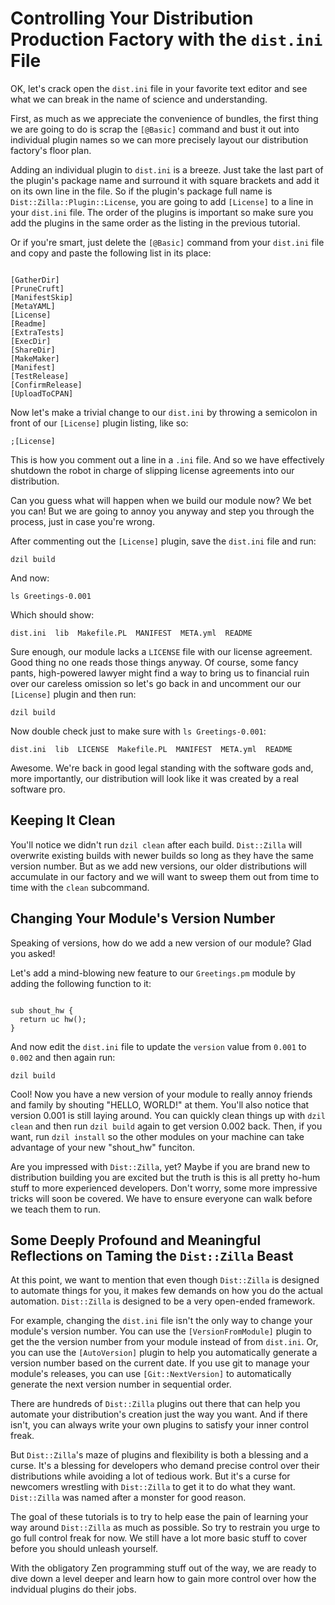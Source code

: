 # Controlling Your Distribution Production Factory with the `dist.ini` File

OK, let's crack open the `dist.ini` file in your favorite text editor and see
what we can break in the name of science and understanding.

First, as much as we appreciate the convenience of bundles, the first thing we
are going to do is scrap the `[@Basic]` command and bust it out into individual
plugin names so we can more precisely layout our distribution factory's floor
plan.

Adding an individual plugin to `dist.ini` is a breeze. Just take the last part
of the plugin's package name and surround it with square brackets and add it on
its own line in the file. So if the plugin's package full name is
`Dist::Zilla::Plugin::License`, you are going to add `[License]` to a line in
your `dist.ini` file. The order of the plugins is important so make sure you add
the plugins in the same order as the listing in the previous tutorial.

Or if you're smart, just delete the `[@Basic]` command from your `dist.ini` file
and copy and paste the following list in its place:

```

[GatherDir]
[PruneCruft]
[ManifestSkip]
[MetaYAML]
[License]
[Readme]
[ExtraTests]
[ExecDir]
[ShareDir]
[MakeMaker]
[Manifest]
[TestRelease]
[ConfirmRelease]
[UploadToCPAN]

```

Now let's make a trivial change to our `dist.ini` by throwing a semicolon in
front of our `[License]` plugin listing, like so:

`;[License]`

This is how you comment out a line in a `.ini` file. And so we have effectively
shutdown the robot in charge of slipping license agreements into our
distribution.

Can you guess what will happen when we build our module now? We bet you can! But
we are going to annoy you anyway and step you through the process, just in case
you're wrong.

After commenting out the `[License]` plugin, save the `dist.ini` file and run:

`dzil build`

And now:

`ls Greetings-0.001`

Which should show:

`dist.ini  lib  Makefile.PL  MANIFEST  META.yml  README`

Sure enough, our module lacks a `LICENSE` file with our license agreement. Good
thing no one reads those things anyway. Of course, some fancy pants,
high-powered lawyer might find a way to bring us to financial ruin over our
careless omission so let's go back in and uncomment our our `[License]` plugin
and then run:

`dzil build`

Now double check just to make sure with `ls Greetings-0.001`:

`dist.ini  lib  LICENSE  Makefile.PL  MANIFEST  META.yml  README`

Awesome. We're back in good legal standing with the software gods and, more
importantly, our distribution will look like it was created by a real software
pro.

## Keeping It Clean

You'll notice we didn't run `dzil clean` after each build. `Dist::Zilla` will
overwrite existing builds with newer builds so long as they have the same
version number. But as we add new versions, our older distributions will
accumulate in our factory and we will want to sweep them out from time to time
with the `clean` subcommand.

## Changing Your Module's Version Number

Speaking of versions, how do we add a new version of our module? Glad you asked!

Let's add a mind-blowing new feature to our `Greetings.pm` module by adding the
following function to it:

```

sub shout_hw {
  return uc hw();
}

```

And now edit the `dist.ini` file to update the `version` value from `0.001` to
`0.002` and then again run:

`dzil build`

Cool! Now you have a new version of your module to really annoy friends and
family by shouting "HELLO, WORLD!" at them. You'll also notice that version
0.001 is still laying around. You can quickly clean things up with `dzil clean`
and then run `dzil build` again to get version 0.002 back. Then, if you want,
run `dzil install` so the other modules on your machine can take advantage of
your new "shout_hw" funciton.

Are you impressed with `Dist::Zilla`, yet? Maybe if you are brand new
to distribution building you are excited but the truth is this is all pretty
ho-hum stuff to more experienced developers. Don't worry, some more impressive
tricks will soon be covered. We have to ensure everyone can walk before we teach
them to run.

## Some Deeply Profound and Meaningful Reflections on Taming the `Dist::Zilla` Beast

At this point, we want to mention that even though `Dist::Zilla` is designed to
automate things for you, it makes few demands on how you do the actual
automation. `Dist::Zilla` is designed to be a very open-ended framework.

For example, changing the `dist.ini` file isn't the only way to change your
module's version number.  You can use the `[VersionFromModule]` plugin to get
the the version number from your module instead of from `dist.ini`. Or, you can
use the `[AutoVersion]` plugin to help you automatically generate a version
number based on the current date. If you use git to manage your module's
releases, you can use `[Git::NextVersion]` to automatically generate the next
version number in sequential order.

There are hundreds of `Dist::Zilla` plugins out there that can help you automate
your distribution's creation just the way you want. And if there isn't, you can
always write your own plugins to satisfy your inner control freak.

But `Dist::Zilla`'s maze of plugins and flexibility is both a blessing and a
curse. It's a blessing for developers who demand precise control over their
distributions while avoiding a lot of tedious work. But it's a curse for
newcomers wrestling with `Dist::Zilla` to get it to do what they want.
`Dist::Zilla` was named after a monster for good reason.

The goal of these tutorials is to try to help ease the pain of learning your way
around `Dist::Zilla` as much as possible. So try to restrain you urge to go full
control freak for now. We still have a lot more basic stuff to cover before you
should unleash yourself.

With the obligatory Zen programming stuff out of the way, we are ready to
dive down a level deeper and learn how to gain more control over how the
indvidual plugins do their jobs.
